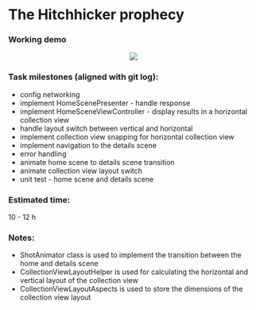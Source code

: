 # The Hitchhicker prophecy

### Working demo
<p align="center">
<img src=https://media.giphy.com/media/KLnLsrwfPFUGuXAn2N/giphy.gif>
</p>

### Task milestones (aligned with git log):
* config networking
* implement HomeScenePresenter - handle response
* implement HomeSceneViewController - display results in a horizontal collection view
* handle layout switch between vertical and horizontal
* implement collection view snapping for horizontal collection view
* implement navigation to the details scene
* error handling
* animate home scene to details scene transition
* animate collection view layout switch
* unit test - home scene and details scene

### Estimated time:
10 - 12 h

### Notes:
* ShotAnimator class is used to implement the transition between the home and details scene
* CollectionViewLayoutHelper is used for calculating the horizontal and vertical layout of the collection view
* CollectionViewLayoutAspects is used to store the dimensions of the collection view layout
